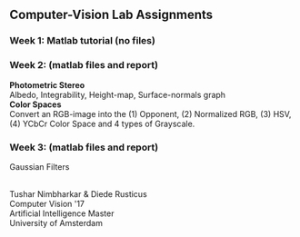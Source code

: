 ## Computer-Vision Lab Assignments

### Week 1: Matlab tutorial (no files)

### Week 2:  (matlab files and report)
**Photometric Stereo**<br />
Albedo, Integrability, Height-map, Surface-normals graph
<br />
**Color Spaces**<br />
Convert an RGB-image into the (1) Opponent, (2) Normalized RGB, (3) HSV, (4) YCbCr Color Space and 4 types of Grayscale.
<br />
### Week 3:  (matlab files and report)
Gaussian Filters
<br />
<br />

Tushar Nimbharkar & Diede Rusticus<br />
Computer Vision '17<br />
Artificial Intelligence Master<br />
University of Amsterdam
